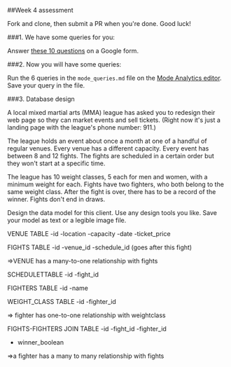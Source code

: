 ##Week 4 assessment

Fork and clone, then submit a PR when you're done. Good luck!

###1. We have some queries for you:

Answer [these 10 questions](https://docs.google.com/forms/d/1pxzwnNQgksO9BOvC56F9fdogG22abKeMXMCECdq6YjU/viewform?usp=send_form) on a Google form.

###2. Now you will have some queries:

Run the 6 queries in the `mode_queries.md` file on the [Mode Analytics editor](https://modeanalytics.com/editor). Save your query in the file.

###3. Database design

A local mixed martial arts (MMA) league has asked you to redesign their web page so they can market events and sell tickets. (Right now it's just a landing page with the league's phone number: 911.)

The league holds an event about once a month at one of a handful of regular venues. Every venue has a different capacity. Every event has between 8 and 12 fights. The fights are scheduled in a certain order but they won't start at a specific time.

The league has 10 weight classes, 5 each for men and women, with a minimum weight for each. Fights have two fighters, who both belong to the same weight class. After the fight is over, there has to be a record of the winner. Fights don't end in draws.

Design the data model for this client. Use any design tools you like. Save your model as text or a legible image file.


VENUE TABLE
  -id
  -location
  -capacity
  -date
  -ticket_price

FIGHTS TABLE
  -id
  -venue_id
  -schedule_id (goes after this fight)

  =>VENUE has a many-to-one relationship with fights

SCHEDULETTABLE
  -id
  -fight_id

FIGHTERS TABLE
  -id
  -name

WEIGHT_CLASS TABLE
  -id
  -fighter_id

=> fighter has one-to-one relationship with weightclass

FIGHTS-FIGHTERS JOIN TABLE
  -id
  -fight_id
  -fighter_id
  - winner_boolean

=>a fighter has a many to many relationship with fights

